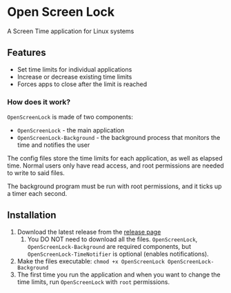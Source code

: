 # Open Screen Lock

A Screen Time application for Linux systems

## Features

- Set time limits for individual applications
- Increase or decrease existing time limits
- Forces apps to close after the limit is reached

### How does it work?
`OpenScreenLock` is made of two components:
- `OpenScreenLock` - the main application
- `OpenScreenLock-Background` - the background process that monitors the time and notifies the user

The config files store the time limits for each application, as well as elapsed time.
Normal users only have read access, and root permissions are needed to write to said files.

The background program must be run with root permissions, and it ticks up a timer each second. 

## Installation
1. Download the latest release from the [release page](https://github.com/mm4096/open-screen-lock/releases)
    1. You DO NOT need to download all the files. `OpenScreenLock`, `OpenScreenLock-Background` are required components,
       but `OpenScreenLock-TimeNotifier` is optional (enables notifications).
2. Make the files executable: `chmod +x OpenScreenLock OpenScreenLock-Background`
3. The first time you run the application and when you want to change the time limits, run `OpenScreenLock` with `root`
   permissions.